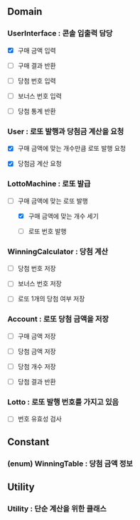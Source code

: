 ## Domain
### UserInterface : 콘솔 입출력 담당
- [x] 구매 금액 입력
- [ ] 구매 결과 반환
- [ ] 당첨 번호 입력
- [ ] 보너스 번호 입력
- [ ] 당첨 통계 반환


### User : 로또 발행과 당첨금 계산을 요청
- [x] 구매 금액에 맞는 개수만큼 로또 발행 요청
- [x] 당첨금 계산 요청


### LottoMachine : 로또 발급
- [ ] 구매 금액에 맞는 로또 발행
  - [x] 구매 금액에 맞는 개수 세기
  - [ ] 로또 번호 발행


### WinningCalculator : 당첨 계산
- [ ] 당첨 번호 저장
- [ ] 보너스 번호 저장
- [ ] 로또 1개의 당첨 여부 저장


### Account : 로또 당첨 금액을 저장
- [ ] 구매 금액 저장
- [ ] 당첨 금액 저장
- [ ] 당첨 개수 저장
- [ ] 당첨 결과 반환


### Lotto : 로또 발행 번호를 가지고 있음
- [ ] 번호 유효성 검사


## Constant
### (enum) WinningTable : 당첨 금액 정보

## Utility
### Utility : 단순 계산을 위한 클래스
